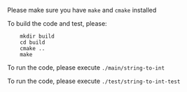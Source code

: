 Please make sure you have `make` and `cmake` installed

To build the code and test, please:
```
    mkdir build
    cd build
    cmake ..
    make
```
To run the code, please execute `./main/string-to-int`

To run the code, please execute `./test/string-to-int-test`
